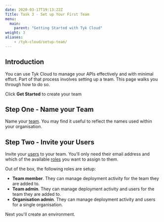 ```yaml
---
date: 2020-03-17T19:13:22Z
Title: Task 3 - Set up Your First Team
menu:
  main:
    parent: "Getting Started with Tyk Cloud"
weight: 3
aliases:
    - /tyk-cloud/setup-team/
---
```


## Introduction

You can use Tyk Cloud to manage your APIs effectively and with minimal effort. Part of that process involves setting up a team. This page walks you through how to do so.

Click **Get Started** to create your team

## Step One - Name your Team

Name your [team](/docs/tyk-cloud/glossary/glossary/#team). You may find it useful to reflect the names used within your organisation.

## Step Two - Invite your Users

Invite your [users](/docs/tyk-cloud/glossary/glossary/#user) to your team. You'll only need their email address and which of the available [roles](/docs/tyk-cloud/glossary/glossary/#role) you want to assign to them.

Out of the box, the following roles are setup:

* **Team member**. They can manage deployment activity for the team they are added to.
* **Team admin**. They can manage deployment activity and users for the team they are added to.
* **Organisation admin**. They can manage deployment activity and users for a single organisation.

Next you'll create an environment.